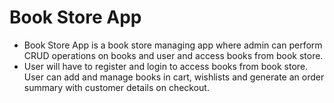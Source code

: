 # Book Store App
- Book Store App is a book store managing app where admin can perform 	CRUD operations on books and user and access books from book store.
-  User will have to register and login to access books from book store. User can add and manage books in cart, wishlists and generate an order summary with customer details on checkout.